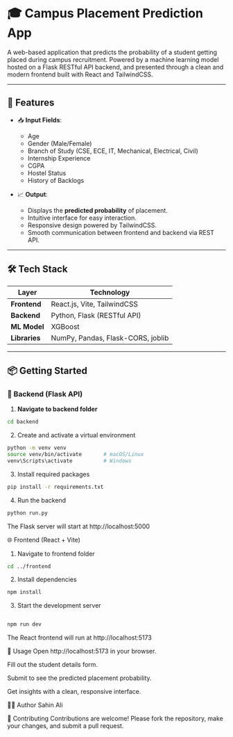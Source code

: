 # 🎓 Campus Placement Prediction App

A web-based application that predicts the probability of a student getting placed during campus recruitment. Powered by a machine learning model hosted on a Flask RESTful API backend, and presented through a clean and modern frontend built with React and TailwindCSS.

---

## 🚀 Features

- 📥 **Input Fields**:
  - Age
  - Gender (Male/Female)
  - Branch of Study (CSE, ECE, IT, Mechanical, Electrical, Civil)
  - Internship Experience
  - CGPA
  - Hostel Status
  - History of Backlogs

- 📈 **Output**:
  - Displays the **predicted probability** of placement.
  - Intuitive interface for easy interaction.
  - Responsive design powered by TailwindCSS.
  - Smooth communication between frontend and backend via REST API.

---

## 🛠️ Tech Stack

| Layer        | Technology                           |
|--------------|---------------------------------------|
| **Frontend** | React.js, Vite, TailwindCSS           |
| **Backend**  | Python, Flask (RESTful API)           |
| **ML Model** | XGBoost                               |
| **Libraries**| NumPy, Pandas, Flask-CORS, joblib     |

---

## 📦 Getting Started

### 🔁 Backend (Flask API)

1. **Navigate to backend folder**  
```bash
cd backend

```
2. Create and activate a virtual environment
```bash
python -m venv venv
source venv/bin/activate       # macOS/Linux
venv\Scripts\activate          # Windows
```
3. Install required packages
```bash
pip install -r requirements.txt
```
4. Run the backend
```bash
python run.py
```
The Flask server will start at http://localhost:5000

🌐 Frontend (React + Vite)
1. Navigate to frontend folder

```bash
cd ../frontend
```
2. Install dependencies

```bash
npm install
```
3. Start the development server

```bash

npm run dev
```
The React frontend will run at http://localhost:5173

🧪 Usage
Open http://localhost:5173 in your browser.

Fill out the student details form.

Submit to see the predicted placement probability.

Get insights with a clean, responsive interface.

🙋‍♂️ Author
Sahin Ali

🤝 Contributing
Contributions are welcome! Please fork the repository, make your changes, and submit a pull request.
